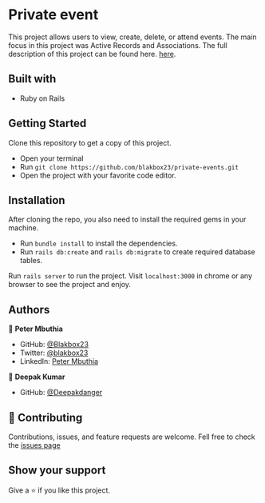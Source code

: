 # Private event
This project allows users to view, create, delete, or attend events. The main focus in this project was Active Records and Associations. The full description of this project can be found here. [here](https://www.theodinproject.com/paths/full-stack-ruby-on-rails/courses/ruby-on-rails/lessons/associations).

## Built with
- Ruby on Rails

## Getting Started
Clone this repository to get a copy of this project. 
- Open your terminal
- Run `git clone https://github.com/blakbox23/private-events.git`
- Open the project with your favorite code editor.

## Installation
After cloning the repo, you also need to install the required gems in your machine.
- Run `bundle install` to install the dependencies.
- Run `rails db:create` and `rails db:migrate` to create required database tables.

 Run `rails server` to run the project.
 Visit `localhost:3000` in chrome or any browser to see the project and enjoy.

## Authors

👤 **Peter Mbuthia**

- GitHub: [@Blakbox23](https://github.com/blakbox23)
- Twitter: [@blakbox23](https://twitter.com/blakbox23)
- LinkedIn: [Peter Mbuthia](https://www.linkedin.com/in/peter-mbuthia)

👤 **Deepak Kumar**
- GitHub: [@Deepakdanger](https://github.com/Deepakdanger)


## 🤝 Contributing
Contributions, issues, and feature requests are welcome.
Fell free to check the [issues page](https://github.com/blakbox23/private-events/issues)

## Show your support
Give a ⭐ if you like this project.
